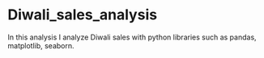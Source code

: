 # Diwali_sales_analysis
In this analysis I analyze Diwali sales with python libraries such as pandas, matplotlib, seaborn. 
